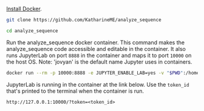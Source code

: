 [Install Docker](https://www.docker.com/get-started).

```sh
git clone https://github.com/KatharineME/analyze_sequence

cd analyze_sequence
```

Run the analyze_sequence docker container. This command makes the analyze_sequence code accessible and editable in the container. It also runs JupyterLab on port `8888` in the container and maps it to port `10000` on the host OS. Note: 'jovyan' is the default name Jupyter uses in containers.
```sh
docker run --rm -p 10000:8888 -e JUPYTER_ENABLE_LAB=yes -v "$PWD":/home/jovyan/analyze_sequence katharineme/analyze_sequence
```

JupyterLab is running in the container at the link below. Use the `token_id` that's printed to the terminal when the container is run.

`http://127.0.0.1:10000/?token=<token_id>`